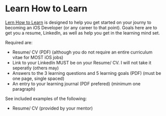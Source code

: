 # Learn How to Learn

[Lern How to Learn](https://openclassrooms.com/en/projects/learn-how-to-learn/assignment) is designed to help you get started on your journy to becoming an iOS Developer (or any career to that point). Goals here are to get you a resume, LinkedIn, as well as help you get in the learning mind set.

Required are:

- Resume/ CV (PDF) (although you do not require an entire curriculum vitae for MOST iOS jobs)
- Link to your LinkedIn MUST be on your Resume/ CV. I will not take it seperatly (others may)
- Answers to the 3 learning questions and 5 learning goals (PDF) (must be one page, single spaced)
- An entry to your learning journal (PDF prefered) (minimum one paragraph)

See included examples of the following:

- Resume/ CV (provided by your mentor)
